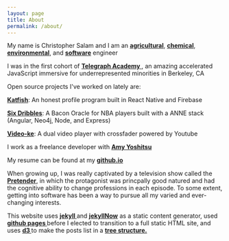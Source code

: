 ```yaml
---
layout: page
title: About
permalink: /about/
---
```


My name is Christopher Salam and I am an **<a href="http://chrissalam.com/agricultural">agricultural</a>**, **<a href="http://chrissalam.com/chemical">chemical</a>**, **<a href="http://chrissalam.com/environmental">environmental</a>**, and **<a href="http://chrissalam.com/software">software</a>** engineer

I was in the first cohort of <strong><a href="http://www.telegraphacademy.com/" target="_blank">Telegraph Academy </a></strong>, an amazing accelerated JavaScript immersive for underrepresented minorities in Berkeley, CA

Open source projects I've worked on lately are:

<strong><a href="http://katfish.me" target="_blank">Katfish</a></strong>: An honest profile program built in React Native and Firebase

<strong><a href="http://sixdribbles.com" target="_blank">Six Dribbles</a></strong>: A Bacon Oracle for NBA players built with a ANNE stack (Angular, Neo4j, Node, and Express)

<strong><a href="http://video-ke.com" target="_blank">Video-ke</a></strong>: A dual video player with crossfader powered by Youtube

I work as a freelance developer with <strong><a href="http://www.amyyoshitsu.com" target="_blank">Amy Yoshitsu</a></strong>

My resume can be found at my <strong><a href="http://ChristopherSalam.github.io" target="_blank">github.io </a></strong>

When growing up, I was really captivated by a television show called the **<a href="http://pretender.wikia.com/wiki/Jarod">Pretender</a>**, in which the protagonist was princpally good natured and had the cognitive ability to change professions in each episode. To some extent, getting into software has been a way to pursue all my varied and ever-changing interests.

This website uses <strong><a href="https://jekyllrb.com/"> jekyll </a></strong> and <strong><a href="https://github.com/barryclark/jekyll-now">jekyllNow</a></strong> as a static content generator, used <strong><a href="https://pages.github.com/"> github pages </a></strong> before I elected to transition to a full static HTML site, and uses <strong><a href="http://d3js.org/"> d3 </a></strong> to make the posts list in a <strong><a href="https://github.com/mbostock/d3/wiki/Tree-Layout"> tree structure. </a></strong>

<script src="https://cdnjs.cloudflare.com/ajax/libs/d3/3.5.6/d3.min.js" charset="utf-8"></script>

<div id="diagram"></div>

<script>

  var treeData = [
  {
  "name": "Chris Salam",
  "parent": null,
  "children": [
      {
      "name": "tags", //"bicycling",
      "parent": "Chris Salam"
      },
      {
      "name": "#engineering",
      "parent": "Chris Salam",
        "children": [
        {
          "name": "agricultural",
          "parent": "#reactnative"
        },
        {
          "name": "chemical",
          "parent": "#reactnative"
        },
        {
          "name": "environmental",
          "parent": "#reactnative"
        },
        {
          "name": "software",
          "parent": "#reactnative"
        }
                    ]
      },
      {
      "name": "slideshow", //"musician",
      "parent": "Chris Salam"
      }
              ]
  }
];

// ************** Generate the tree diagram  *****************

// var width = document.getElementById('main').offsetWidth;
var vwidth = (window.innerWidth > 0) ? window.innerWidth : screen.width;
var vtop = (vwidth > 410) ? 80 : 50;
vwidth = (vwidth > 410) ? 410 : vwidth;
var vheight = vwidth + 180;

function makeMeSomeTrees(eachRoot){
  var margin = {top: vtop, right: 5, bottom: 5, left: 5},
  width = vwidth - margin.right - margin.left,
  height = vheight - margin.top - margin.bottom;

  var i = 0;

  var tree = d3.layout.tree()
  .size([width, height]);

  var diagonal = d3.svg.diagonal()
 // .projection(function(d) { return [d.y, d.x]; });

 var svg = d3.select("#diagram").append("div").append("svg")
 .attr("width", width + margin.right + margin.left)
 .attr("height", height + margin.top + margin.bottom)
 .append("g")
 .attr("transform", "translate(" + margin.left + "," + margin.top + ")");

 root = treeData[eachRoot];

 update(root);

 function update(source) {

  // Compute the new tree layout.
  var nodes = tree.nodes(root).reverse(),
  links = tree.links(nodes);

  // Normalize for fixed-depth.
  nodes.forEach(function(d) { d.y = d.depth * 200; });

  // Declare the nodesâ€¦
  var node = svg.selectAll("g.node")
  .data(nodes, function(d) { return d.id || (d.id = ++i); });

  // Enter the nodes.
  var nodeEnter = node.enter().append("g")
  .attr("class", "node")
  .attr("transform", function(d) {
    return "translate(" + d.x + "," + d.y + ")"; });

  nodeEnter.append("circle")
  .attr("r", vwidth/8.5)

  nodeEnter.append("text")
  .attr("x", function(d) {
    return 0;
  })
  .attr("dy", ".35em")
  .attr("text-anchor", function(d) {
    return "middle";
  })
  .text(function(d) { return d.name; })
  .style("fill-opacity", 1)
  .attr("class", "hyper").on("click", function (d) {
    var url;
    if (d.name.match(/#/)) { url = 'http://chrissalam.com/tags/' + d.name; }
        // var url = 'http://chrissalam.com/#'+d.name
        else { url = 'http://chrissalam.com/' + d.name.split(" ").join("-"); }
        window.location = url;
      });

  // Declare the linksâ€¦
  var link = svg.selectAll("path.link")
  .data(links, function(d) { return d.target.id; });

  // Enter the links.
  link.enter().insert("path", "g")
  .attr("class", "link")
  .attr("d", diagonal);

}

}

for (var q = 0; q < treeData.length; q++) {
  makeMeSomeTrees(q);
}

</script>
